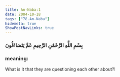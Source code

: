 ```yaml
---
title: An-Naba:1
date: 2004-10-18
tags: ["78.An-Naba"]
hidemeta: true 
ShowPostNavLinks: true 
---
```

### بِسْمِ اللَّهِ الرَّحْمَٰنِ الرَّحِيمِ عَمَّ يَتَسَاءَلُونَ
### meaning: 
What is it that they are questioning each other about?!
